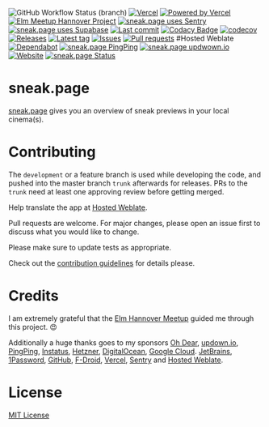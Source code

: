 ![GitHub Workflow Status (branch)](https://img.shields.io/github/workflow/status/Crazy-Marvin/sneak.page/ci/trunk)
[![Vercel](https://vercelbadge.vercel.app/api/crazy-marvin/sneak-page?style=flat)](https://vercel.com/?utm_source=crazy-marvin&utm_campaign=oss)
[![Powered by Vercel](https://img.shields.io/badge/Powered%20by%20Vercel%20-black?logo=vercel)](https://vercel.com/?utm_source=crazy-marvin&utm_campaign=oss)
[![Elm Meetup Hannover Project](https://img.shields.io/badge/Help%20from%20Elm%20Hannover-blue?logo=elm)](https://www.meetup.com/Hannover-Elm-Language-Meetup/)
[![sneak.page uses Sentry](https://img.shields.io/badge/Sentry-gray?logo=sentry)](https://sentry.io/)
[![sneak.page uses Supabase](https://img.shields.io/badge/Supabase-pink?logo=supabase)](https://supabase.com/)
[![Last commit](https://img.shields.io/github/last-commit/Crazy-Marvin/sneak.page.svg?style=flat)](https://github.com/Crazy-Marvin/sneak.page/commits)
[![Codacy Badge](https://app.codacy.com/project/badge/Grade/25a7af949ce644b299a3ddb5c6a35e9a)](https://www.codacy.com/gh/Crazy-Marvin/sneak.page/dashboard?utm_source=github.com&utm_medium=referral&utm_content=Crazy-Marvin/sneak.page&utm_campaign=Badge_Grade)
[![codecov](https://codecov.io/gh/CrazyMarvin/sneak.page/branch/master/graph/badge.svg?token=67hTgyu8sZ)](https://codecov.io/gh/CrazyMarvin/sneak.page)
[![Releases](https://img.shields.io/github/downloads/Crazy-Marvin/sneak.page/total.svg?style=flat)](https://github.com/Crazy-Marvin/sneak.page/releases)
[![Latest tag](https://img.shields.io/github/tag/Crazy-Marvin/sneak.page.svg?style=flat)](https://github.com/Crazy-Marvin/sneak.page/tags)
[![Issues](https://img.shields.io/github/issues/Crazy-Marvin/sneak.page.svg?style=flat)](https://github.com/Crazy-Marvin/sneak.page/issues)
[![Pull requests](https://img.shields.io/github/issues-pr/Crazy-Marvin/sneak.page.svg?style=flat)](https://github.com/Crazy-Marvin/sneak.page/pulls)
#Hosted Weblate
[![Dependabot](https://img.shields.io/badge/Dependabot-white?logo=dependabot)](https://dependabot.com/)
[![sneak.page PingPing](https://img.shields.io/badge/Ping-blue?logo=pingping)](https://ping.sneak.page/)
[![sneak.page updwown.io](https://img.shields.io/badge/Uptime-gray?logo=updown)](https://up.sneak.page/)
[![Website](https://badgen.net/badge/icon/website?icon=firefox&label)](https://sneak.page/)
[![sneak.page Status](https://img.shields.io/badge/Status-black?logo=instatus)](https://status.sneak.page/)

# sneak.page

[sneak.page](https://sneak.page/) gives you an overview of sneak previews in your local cinema(s).

# Contributing

The `development` or a feature branch is used while developing the code, and pushed into the master branch `trunk` afterwards for releases.
PRs to the `trunk` need at least one approving review before getting merged.

Help translate the app at [Hosted Weblate](https://hosted.weblate.org/engage/sneak.page/).

Pull requests are welcome. For major changes, please open an issue first to discuss what you would like to change.

Please make sure to update tests as appropriate.

Check out the [contribution guidelines](https://github.com/Crazy-Marvin/sneak.page/blob/trunk/.github/CONTRIBUTING.md) for details please.

# Credits

I am extremely grateful that the [Elm Hannover Meetup](https://www.meetup.com/Hannover-Elm-Language-Meetup/) guided me through this project. 😍

Additionally a huge thanks goes to my sponsors [Oh Dear](https://ohdear.app/), [updown.io](https://updown.io/jnua), [PingPing](https://pingping.io/), [Instatus](https://instatus.com/), [Hetzner](https://hetzner.cloud/), [DigitalOcean](https://m.do.co/c/d4e804717547), [Google Cloud](https://cloud.google.com/). [JetBrains](https://www.jetbrains.com/), [1Password](https://1password.com/), [GitHub](https://github.com/Crazy-Marvin/sneak.page/), [F-Droid](https://f-droid.org/), [Vercel](https://vercel.com/?utm_source=crazy-marvin&utm_campaign=oss), [Sentry](https://sentry.io/) and [Hosted Weblate](https://hosted.weblate.org/).

# License

[MIT License](https://choosealicense.com/licenses/mit/)

